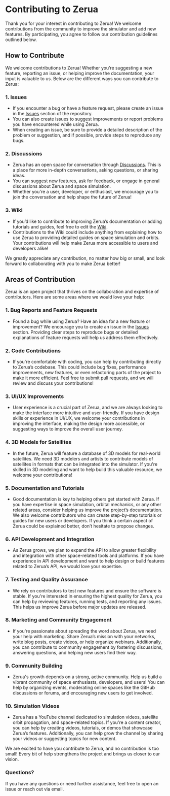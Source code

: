 # Contributing to Zerua

Thank you for your interest in contributing to Zerua! We welcome contributions from the community to improve the simulator and add new features. By participating, you agree to follow our contribution guidelines outlined below.

## How to Contribute

We welcome contributions to Zerua! Whether you’re suggesting a new feature, reporting an issue, or helping improve the documentation, your input is valuable to us. Below are the different ways you can contribute to Zerua:

### 1. **Issues**
   - If you encounter a bug or have a feature request, please create an issue in the [Issues](https://github.com/abolfazlshirazi/zerua/issues) section of the repository.
   - You can also create issues to suggest improvements or report problems you have encountered while using Zerua.
   - When creating an issue, be sure to provide a detailed description of the problem or suggestion, and if possible, provide steps to reproduce any bugs.

### 2. **Discussions**
   - Zerua has an open space for conversation through [Discussions](https://github.com/abolfazlshirazi/zerua/discussions). This is a place for more in-depth conversations, asking questions, or sharing ideas.
   - You can suggest new features, ask for feedback, or engage in general discussions about Zerua and space simulation.
   - Whether you're a user, developer, or enthusiast, we encourage you to join the conversation and help shape the future of Zerua!

### 3. **Wiki**
   - If you’d like to contribute to improving Zerua’s documentation or adding tutorials and guides, feel free to edit the [Wiki](https://github.com/abolfazlshirazi/zerua/wiki).
   - Contributions to the Wiki could include anything from explaining how to use Zerua to providing detailed guides on space simulation and orbits. Your contributions will help make Zerua more accessible to users and developers alike!

We greatly appreciate any contribution, no matter how big or small, and look forward to collaborating with you to make Zerua better!

## Areas of Contribution

Zerua is an open project that thrives on the collaboration and expertise of contributors. Here are some areas where we would love your help:

### 1. **Bug Reports and Feature Requests**
   - Found a bug while using Zerua? Have an idea for a new feature or improvement? We encourage you to create an issue in the [Issues](https://github.com/abolfazlshirazi/zerua/issues) section. Providing clear steps to reproduce bugs or detailed explanations of feature requests will help us address them effectively.

### 2. **Code Contributions**
   - If you're comfortable with coding, you can help by contributing directly to Zerua’s codebase. This could include bug fixes, performance improvements, new features, or even refactoring parts of the project to make it more efficient. Feel free to submit pull requests, and we will review and discuss your contributions!

### 3. **UI/UX Improvements**
   - User experience is a crucial part of Zerua, and we are always looking to make the interface more intuitive and user-friendly. If you have design skills or experience in UI/UX, we welcome your contributions in improving the interface, making the design more accessible, or suggesting ways to improve the overall user journey.

### 4. **3D Models for Satellites**
   - In the future, Zerua will feature a database of 3D models for real-world satellites. We need 3D modelers and artists to contribute models of satellites in formats that can be integrated into the simulator. If you're skilled in 3D modeling and want to help build this valuable resource, we welcome your contributions!

### 5. **Documentation and Tutorials**
   - Good documentation is key to helping others get started with Zerua. If you have expertise in space simulation, orbital mechanics, or any other related areas, consider helping us improve the project’s documentation. We also welcome contributors who can create step-by-step tutorials or guides for new users or developers. If you think a certain aspect of Zerua could be explained better, don’t hesitate to propose changes.

### 6. **API Development and Integration**
   - As Zerua grows, we plan to expand the API to allow greater flexibility and integration with other space-related tools and platforms. If you have experience in API development and want to help design or build features related to Zerua’s API, we would love your expertise.

### 7. **Testing and Quality Assurance**
   - We rely on contributors to test new features and ensure the software is stable. If you're interested in ensuring the highest quality for Zerua, you can help by reviewing features, running tests, and reporting any issues. This helps us improve Zerua before major updates are released.

### 8. **Marketing and Community Engagement**
   - If you're passionate about spreading the word about Zerua, we need your help with marketing. Share Zerua’s mission with your networks, write blog posts, create videos, or help organize webinars. Additionally, you can contribute to community engagement by fostering discussions, answering questions, and helping new users find their way.

### 9. **Community Building**
   - Zerua's growth depends on a strong, active community. Help us build a vibrant community of space enthusiasts, developers, and users! You can help by organizing events, moderating online spaces like the GitHub discussions or forums, and encouraging new users to get involved.

### 10. **Simulation Videos**
   - Zerua has a YouTube channel dedicated to simulation videos, satellite orbit propagation, and space-related topics. If you're a content creator, you can help by creating videos, tutorials, or demos that showcase Zerua’s features. Additionally, you can help grow the channel by sharing your videos or suggesting topics for new content.

We are excited to have you contribute to Zerua, and no contribution is too small! Every bit of help strengthens the project and brings us closer to our vision.

### Questions?
If you have any questions or need further assistance, feel free to open an issue or reach out via email.


